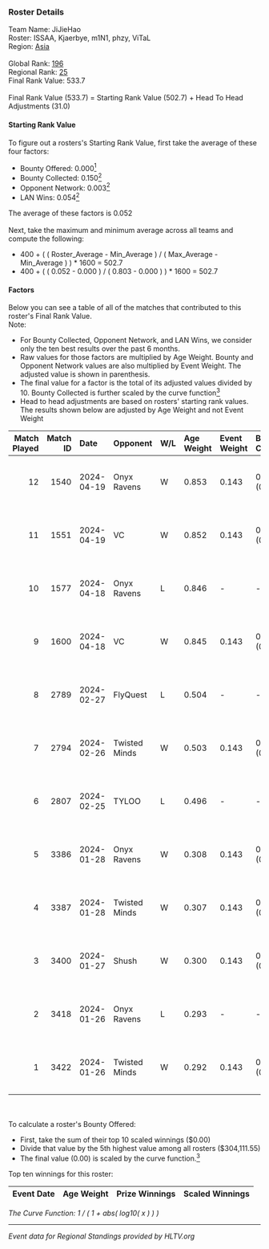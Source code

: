 ### Roster Details<br />
Team Name: JiJieHao<br />
Roster: ISSAA, Kjaerbye, m1N1, phzy, ViTaL<br />
Region: [Asia]( ../standings_asia.md)<br />
<br />
Global Rank: [196](../standings_global.md)<br />
Regional Rank: [25]( ../standings_asia.md)<br />
Final Rank Value:  533.7<br />
<br />
Final Rank Value (533.7) = Starting Rank Value (502.7) + Head To Head Adjustments (31.0)<br />

#### Starting Rank Value<br />
To figure out a rosters's Starting Rank Value, first take the average of these four factors:<br />
- Bounty Offered: 0.000[<sup>1</sup>](#table2)
- Bounty Collected: 0.150[<sup>2</sup>](#table1)
- Opponent Network: 0.003[<sup>2</sup>](#table1)
- LAN Wins: 0.054[<sup>2</sup>](#table1)

The average of these factors is 0.052<br />
<br />
Next, take the maximum and minimum average across all teams and compute the following:<br />
- 400 + ( ( Roster_Average - Min_Average ) / ( Max_Average - Min_Average ) ) * 1600 = 502.7
- 400 + ( ( 0.052 - 0.000 ) / ( 0.803 - 0.000 ) ) * 1600 = 502.7


#### Factors<br />
Below you can see a table of all of the matches that contributed to this roster's Final Rank Value.<br />
Note:<br />

- For Bounty Collected, Opponent Network, and LAN Wins, we consider only the ten best results over the past 6 months.
- Raw values for those factors are multiplied by Age Weight. Bounty and Opponent Network values are also multiplied by Event Weight. The adjusted value is shown in parenthesis.
- The final value for a factor is the total of its adjusted values divided by 10. Bounty Collected is further scaled by the curve function[<sup>3</sup>](#curveFunction)
- Head to head adjustments are based on rosters' starting rank values. The results shown below are adjusted by Age Weight and not Event Weight
<span id="table1"></span><br />


| Match Played | Match ID | Date       | Opponent      | W/L | Age Weight | Event Weight | Bounty Collected | Opponent Network | LAN Wins  | H2H Adj. | Roster                             |
| -: | -: | :- | :- | :- | :- | :- | :- | :- | :- | -: | :- |
|           12 |     1540 | 2024-04-19 | Onyx Ravens   | W   | 0.853      | 0.143        | 0.000 (0.000)    | 0.084 (0.010)    | 0 (0.000) |    13.18 | ISSAA, Kjaerbye, m1N1, phzy, ViTaL |
|           11 |     1551 | 2024-04-19 | VC            | W   | 0.852      | 0.143        | 0.000 (0.000)    | 0.033 (0.004)    | 0 (0.000) |     9.23 | ISSAA, Kjaerbye, m1N1, phzy, ViTaL |
|           10 |     1577 | 2024-04-18 | Onyx Ravens   | L   | 0.846      | -            | -                | -                | -         |   -13.40 | ISSAA, Kjaerbye, m1N1, phzy, ViTaL |
|            9 |     1600 | 2024-04-18 | VC            | W   | 0.845      | 0.143        | 0.000 (0.000)    | 0.033 (0.004)    | 0 (0.000) |     8.89 | ISSAA, Kjaerbye, m1N1, phzy, ViTaL |
|            8 |     2789 | 2024-02-27 | FlyQuest      | L   | 0.504      | -            | -                | -                | -         |    -0.11 | DavCost, El1an, ISSAA, m1N1, ViTaL |
|            7 |     2794 | 2024-02-26 | Twisted Minds | W   | 0.503      | 0.143        | 0.000 (0.000)    | 0.030 (0.002)    | 1 (0.503) |     5.55 | DavCost, El1an, ISSAA, m1N1, ViTaL |
|            6 |     2807 | 2024-02-25 | TYLOO         | L   | 0.496      | -            | -                | -                | -         |    -2.88 | DavCost, El1an, ISSAA, m1N1, ViTaL |
|            5 |     3386 | 2024-01-28 | Onyx Ravens   | W   | 0.308      | 0.143        | 0.000 (0.000)    | 0.084 (0.004)    | 0 (0.000) |     4.81 | DavCost, El1an, ISSAA, m1N1, ViTaL |
|            4 |     3387 | 2024-01-28 | Twisted Minds | W   | 0.307      | 0.143        | 0.000 (0.000)    | 0.030 (0.001)    | 0 (0.000) |     3.52 | DavCost, El1an, ISSAA, m1N1, ViTaL |
|            3 |     3400 | 2024-01-27 | Shush         | W   | 0.300      | 0.143        | 0.000 (0.000)    | 0.019 (0.001)    | 0 (0.000) |     3.45 | DavCost, El1an, ISSAA, m1N1, ViTaL |
|            2 |     3418 | 2024-01-26 | Onyx Ravens   | L   | 0.293      | -            | -                | -                | -         |    -4.58 | DavCost, El1an, ISSAA, m1N1, ViTaL |
|            1 |     3422 | 2024-01-26 | Twisted Minds | W   | 0.292      | 0.143        | 0.000 (0.000)    | 0.030 (0.001)    | 0 (0.000) |     3.31 | DavCost, El1an, ISSAA, m1N1, ViTaL |

<br />
<span id="table2"></span><br />
To calculate a roster's Bounty Offered:<br />

- First, take the sum of their top 10 scaled winnings ($0.00)
- Divide that value by the 5th highest value among all rosters ($304,111.55)
- The final value (0.00) is scaled by the curve function.[<sup>3</sup>](#curveFunction)

Top ten winnings for this roster:<br />

| Event Date | Age Weight | Prize Winnings | Scaled Winnings |
| :- | -: | :- | :- |


<span id="curveFunction"></span>_The Curve Function: 1 / ( 1 + abs( log10( x ) ) )_<br />

---
_Event data for Regional Standings provided by HLTV.org_<br />
